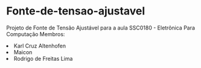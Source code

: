 # Fonte-de-tensao-ajustavel
Projeto de Fonte de Tensão Ajustável para a aula SSC0180 - Eletrônica Para Computação
Membros:

<li> Karl Cruz Altenhofen </li>
<li> Maicon </li>
<li> Rodrigo de Freitas Lima </li>
